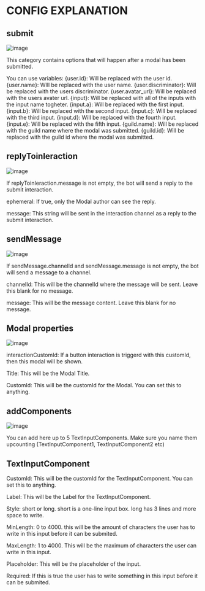 # CONFIG EXPLANATION


## submit

![image](https://user-images.githubusercontent.com/55946112/162883098-36910246-707e-4376-b22c-d5e4ab130e54.png)



This category contains options that will happen after a modal has been submitted.

You can use variables:
{user.id}: Will be replaced with the user id.
{user.name}: WIll be replaced with the user name.
{user.discriminator}: Will be replaced with the users discriminator.
{user.avatar_url}: Will be replaced with the users avater url.
{input}: Will be replaced with all of the inputs with the input name togheter.
{input.a}: Will be replaced with the first input.
{input.b}: Will be replaced with the second input.
{input.c}: Will be replaced with the third input.
{input.d}: Will be replaced with the fourth input.
{input.e}: Will be replaced with the fifth input.
{guild.name}: Will be replaced with the guild name where the modal was submitted.
{guild.id}: Will be replaced with the guild id where the modal was submitted.


## replyToinIeraction

![image](https://user-images.githubusercontent.com/55946112/162878422-151491f4-dbe2-4121-a856-b443ecbf52a8.png)
 



If replyToinIeraction.message is not empty, the bot will send a reply to the submit interaction.

ephemeral: If true, only the Modal author can see the reply.

message: This string will be sent in the interaction channel as a reply to the submit interaction.


## sendMessage 

![image](https://user-images.githubusercontent.com/55946112/162878468-1cb60ea1-f026-48c0-a1c3-a77eb122b014.png)




If sendMessage.channelId and sendMessage.message is not empty, the bot will send a message to a channel.

channelId: This will be the channelId where the message will be sent. Leave this blank for no message.

message: This will be the message content. Leave this blank for no message.


## Modal properties
![image](https://user-images.githubusercontent.com/55946112/162880475-9281be9b-2a9a-4e09-888f-3be80620a989.png)





interactionCustomId: If a button interaction is triggerd with this customId, then this modal will be shown. 

Title: This will be the Modal Title.

CustomId: This will be the customId for the Modal. You can set this to anything.


## addComponents

![image](https://user-images.githubusercontent.com/55946112/162880498-76e024c3-f85c-4bd9-9c2d-037b6fccc654.png)




 You can add here up to 5 TextInputComponents. Make sure you name them upcounting (TextInputComponent1, TextInputComponent2 etc) 

## TextInputComponent


CustomId: This will be the customId for the TextInputComponent. You can set this to anything.

Label: This will be the Label for the TextInputComponent.

Style: short or long. short is a one-line input box. long has 3 lines and more space to write.

MinLength: 0 to 4000. this will be the amount of characters the user has to write in this input before it can be submited.

MaxLength: 1 to 4000. This will be the maximum of characters the user can write in this input.

Placeholder: This will be the placeholder of the input.

Required: If this is true the user has to write something in this input before it can be submited.
